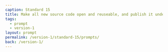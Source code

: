 ```yaml
---
caption: Standard 15
title: Make all new source code open and reuseable, and publish it under appropriate licences (or provide a convincing explanation as to why this cannot be done for specific subsets of the source code).
tags:
  - prompt
  - version-1
layout: prompt
permalink: /version-1/standard-15/prompts/
back: /version-1/
---
```

